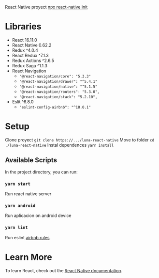React Native proyect [npx react-native init](https://reactnative.dev/docs/getting-started)

# Libraries
  * React 16.11.0
  * React Native 0.62.2
  * Redux ^4.0.4
  * React Redux ^7.1.3
  * Redux Actions ^2.6.5
  * Redux Saga ^1.1.3
  * React Navigation
    * `"@react-navigation/core": "5.3.3"`
    * `"@react-navigation/drawer": "^5.4.1"`
    * `"@react-navigation/native": "^5.1.5"`
    * `"@react-navigation/routers": "5.3.0",`
    * `"@react-navigation/stack": "5.2.10",`
  * Eslit ^6.8.0 
    * `"eslint-config-airbnb": "^18.0.1"`

# Setup
Clone proyect `git clone https://.../luna-react-native`
Move to folder `cd ./luna-react-native`
Instal dependences `yarn install`

## Available Scripts

In the project directory, you can run:

### `yarn start`

Run react native server 

### `yarn android`

Run aplicacion on android device

### `yarn lint`

Run eslint [airbnb rules](https://github.com/airbnb/javascript)


# Learn More

To learn React, check out the [React Native documentation](https://reactnative.dev/docs/getting-started).
